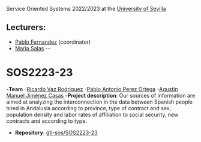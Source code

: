 Service Oriented Systems 2022/2023 at the [University of Sevilla](https://www.us.es)

Lecturers:
--
 - [Pablo Fernandez](https://github.com/pafmon) (coordinator)
 - [Maria Salas](hhtps://github.com/msurbano)
--

# SOS2223-23

-**Team**
    -[Ricardo Vaz Rodriguez](https://github.com/ricardovrodri)
    -[Pablo Antonio Perez Ortega](https://github.com/PabPerOrt1)
    -[Agustín Manuel Jiménez Casas](https://github.com/agujimcas)
-**Project description**: Our sources of information are aimed at analyzing the interconnection in the data between Spanish people hired in Andalusia according to province, type of contract and sex, population density and labor rates of affiliation to social security, new contracts and according to type.
- **Repository**: [gti-sos/SOS2223-23](https://github.com/gti-sos/SOS2223-23)



